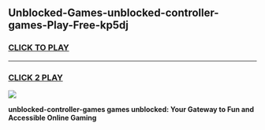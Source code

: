 
## Unblocked-Games-unblocked-controller-games-Play-Free-kp5dj
<h3>
<a href="https://premium76.site?title=unblocked-controller-games&ref=18A1">CLICK TO PLAY</a></h3>
<hr>

<h3>
<a href="https://premium76.site?title=unblocked-controller-games&ref=18A1">CLICK 2 PLAY</a>
  
</h3>

<a href="https://premium76.site?title=unblocked-controller-games&ref=18A1"><img src="https://clearcache.store/games.png"></a>


**unblocked-controller-games games unblocked: Your Gateway to Fun and Accessible Online Gaming**
